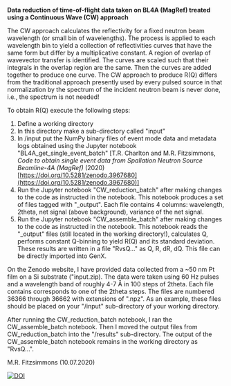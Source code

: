 **Data reduction of time-of-flight data taken on BL4A (MagRef) treated using a Continuous Wave (CW) approach**

The CW approach calculates the reflectivity for a fixed neutron beam wavelength (or small bin of wavelengths). The process is applied to each wavelength bin to yield a collection of reflectivities curves that have the same form but differ by a multiplicative constant. A region of overlap of wavevector transfer is identified. The curves are scaled such that their integrals in the overlap region are the same. Then the curves are added together to produce one curve. The CW approach to produce R(Q) differs from the traditional approach presently used by every pulsed source in that normalization by the spectrum of the incident neutron beam is never done, i.e., the spectrum is not needed!

To obtain R(Q) execute the following steps:

1. Define a working directory
2. In this directory make a sub-directory called &quot;input&quot;
3. In /input put the NumPy binary files of event mode data and metadata logs obtained using the Jupyter notebook &quot;BL4A\_get\_single\_event\_batch&quot; [T.R. Charlton and M.R. Fitzsimmons, _Code to obtain single event data from Spallation Neutron Source Beamline-4A (MagRef)_ (2020) [https://doi.org/10.5281/zenodo.3967680](https://doi.org/10.5281/zenodo.3967680)]
4. Run the Jupyter notebook &quot;CW\_reduction\_batch&quot; after making changes to the code as instructed in the notebook. This notebook produces a set of files tagged with &quot;\_output&quot;. Each file contains 4 columns: wavelength, 2theta, net signal (above background), variance of the net signal.
5. Run the Jupyter notebook &quot;CW\_assemble\_batch&quot; after making changes to the code as instructed in the notebook. This notebook reads the &quot;\_output&quot; files (still located in the working directory!), calculates Q, performs constant Q-binning to yield R(Q) and its standard deviation. These results are written in a file &quot;RvsQ…&quot; as Q, R, dR, dQ. This file can be directly imported into GenX.

On the Zenodo website, I have provided data collected from a ~50 nm Pt film on a Si substrate (&quot;input.zip). The data were taken using 60 Hz pulses and a wavelength band of roughly 4-7 Å in 100 steps of 2theta. Each file contains corresponds to one of the 2theta steps. The files are numbered 36366 through 36662 with extensions of &quot;.npz&quot;. As an example, these files should be placed on your &quot;/input&quot; sub-directory of your working directory.

After running the CW\_reduction\_batch notebook, I ran the CW\_assemble\_batch notebook. Then I moved the output files from CW\_reduction\_batch into the &quot;/results&quot; sub-directory. The output of the CW\_assemble\_batch notebook remains in the working directory as &quot;RvsQ…&quot;.

M.R. Fitzsimmons (10.07.2020)

[![DOI](https://zenodo.org/badge/DOI/10.5281/zenodo.4072377.svg)](https://doi.org/10.5281/zenodo.4072377)